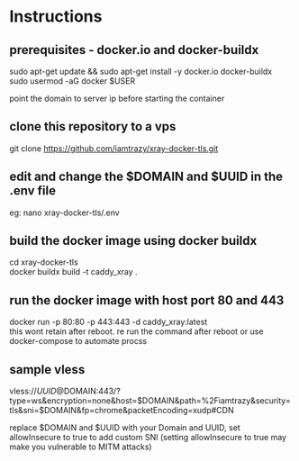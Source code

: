 # Instructions

## prerequisites - docker.io and docker-buildx

sudo apt-get update && sudo apt-get install -y docker.io docker-buildx  
sudo usermod -aG docker $USER  

point the domain to server ip before starting the container

## clone this repository to a vps

git clone https://github.com/iamtrazy/xray-docker-tls.git

## edit and change the $DOMAIN and $UUID in the .env file

eg: nano xray-docker-tls/.env

## build the docker image using docker buildx

cd xray-docker-tls  
docker buildx build -t caddy_xray .

## run the docker image with host port 80 and 443

docker run -p 80:80 -p 443:443 -d caddy_xray:latest  
this wont retain after reboot. re run the command after reboot or use docker-compose to automate procss

## sample vless

vless://$UUID@$DOMAIN:443/?type=ws&encryption=none&host=$DOMAIN&path=%2Fiamtrazy&security=tls&sni=$DOMAIN&fp=chrome&packetEncoding=xudp#CDN  

replace $DOMAIN and $UUID with your Domain and UUID, set allowInsecure to true to add custom SNI (setting allowInsecure to true may make you vulnerable to MITM attacks)